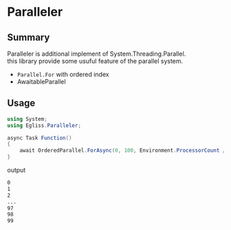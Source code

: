 # Paralleler
## Summary
Paralleler is additional implement of System.Threading.Parallel.  
this library provide some usuful feature of the parallel system.  

+ `Parallel.For` with ordered index
+ AwaitableParallel 

## Usage
```cs
using System;
using Egliss.Paralleler;

async Task Function()
{
    await OrderedParallel.ForAsync(0, 100, Environment.ProcessorCount / 2, (index) => Console.WriteLine(index));
}
```
output
```sh
0
1
2
...
97
98
99
```